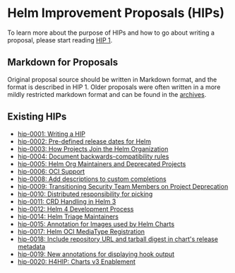 # Helm Improvement Proposals (HIPs)

To learn more about the purpose of HIPs and how to go about writing a proposal,
please start reading [HIP 1](hip-0001.md).

## Markdown for Proposals

Original proposal source should be written in Markdown format, and the format is
described in HIP 1. Older proposals were often written in a more mildly
restricted markdown format and can be found in the
[archives](archives/README.md).

## Existing HIPs

- [hip-0001: Writing a HIP](hip-0001.md)
- [hip-0002: Pre-defined release dates for Helm](hip-0002.md)
- [hip-0003: How Projects Join the Helm Organization](hip-0003.md)
- [hip-0004: Document backwards-compatibility rules](hip-0004.md)
- [hip-0005: Helm Org Maintainers and Deprecated Projects](hip-0005.md)
- [hip-0006: OCI Support](hip-0006.md)
- [hip-0008: Add descriptions to custom completions](hip-0008.md)
- [hip-0009: Transitioning Security Team Members on Project Deprecation](hip-0009.md)
- [hip-0010: Distributed responsibility for picking](hip-0010.md)
- [hip-0011: CRD Handling in Helm 3](hip-0011.md)
- [hip-0012: Helm 4 Development Process](hip-0012.md)
- [hip-0014: Helm Triage Maintainers](hip-0014.md)
- [hip-0015: Annotation for Images used by Helm Charts](hip-0015.md)
- [hip-0017: Helm OCI MediaType Registration](hip-0017.md)
- [hip-0018: Include repository URL and tarball digest in chart's release metadata](hip-0018.md)
- [hip-0019: New annotations for displaying hook output](hip-0019.md)
- [hip-0020: H4HIP: Charts v3 Enablement](hip-0020.md)
